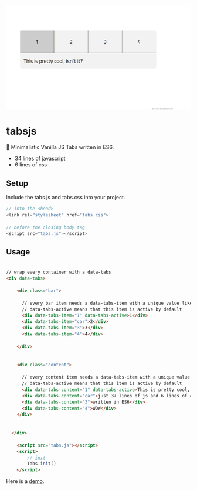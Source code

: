 <p text-align="center"><img src="/assets/tabs.gif" alt="Tags Demo"></p>

# tabsjs
📂 Minimalistic Vanilla JS Tabs written in ES6.

- 34 lines of javascript 
- 6 lines of css

## Setup

Include the tabs.js and tabs.css into your project.

``` javascript
// into the <head>
<link rel="stylesheet" href="tabs.css">

// before the closing body tag
<script src="tabs.js"></script>
```

## Usage

``` html

// wrap every container with a data-tabs
<div data-tabs>

    <div class="bar">

      // every bar item needs a data-tabs-item with a unique value like "1" "car" "Product1"
      // data-tabs-active means that this item is active by default
      <div data-tabs-item="1" data-tabs-active>1</div>
      <div data-tabs-item="car">2</div>
      <div data-tabs-item="3">3</div>
      <div data-tabs-item="4">4</div>

    </div>


    <div class="content">

      // every content item needs a data-tabs-item with a unique value like "1" "car" "Product1"
      // data-tabs-active means that this item is active by default
      <div data-tabs-content="1" data-tabs-active>This is pretty cool, isn´t it?</div>
      <div data-tabs-content="car">just 37 lines of js and 6 lines of css</div>
      <div data-tabs-content="3">written in ES6</div>
      <div data-tabs-content="4">WOW</div>
    </div>


  </div>

    <script src="tabs.js"></script>
    <script>
        // init
        Tabs.init()
    </script>

```

Here is a <a href="https://janmarkuslanger.github.io/tabsjs/">demo</a>.
